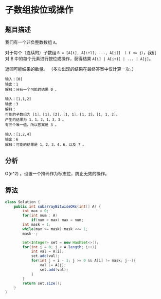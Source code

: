 # 子数组按位或操作

## 题目描述

我们有一个非负整数数组 `A`。

对于每个（连续的）子数组 `B = [A[i], A[i+1], ..., A[j]] （ i <= j）`，我们对 B 中的每个元素进行按位或操作，获得结果 `A[i] | A[i+1] | ... | A[j]`。

返回可能结果的数量。 （多次出现的结果在最终答案中仅计算一次。）

```
输入：[0]
输出：1
解释：只有一个可能的结果 0 。

输入：[1,1,2]
输出：3
解释：
可能的子数组为 [1]，[1]，[2]，[1, 1]，[1, 2]，[1, 1, 2]。
产生的结果为 1，1，2，1，3，3 。
有三个唯一值，所以答案是 3 。

输入：[1,2,4]
输出：6
解释：可能的结果是 1，2，3，4，6，以及 7 。
```

## 分析

O(n^2) 。设置一个掩码作为标志位，防止无效的操作。

## 算法

```java
class Solution {
    public int subarrayBitwiseORs(int[] A) {
        int max = 0;
        for(int num : A)
            if(num > max) max = num;
        int mask = 1;
        while(max >= mask) mask <<= 1;
        mask--;

        Set<Integer> set = new HashSet<>();
        for(int i = 0; i < A.length; i++){
            int val = A[i];
            set.add(val);
            for(int j = i - 1; j >= 0 && A[i] != mask; j--){
                val |= A[j];
                set.add(val);
            }
        }
        return set.size();
    }
}
```
